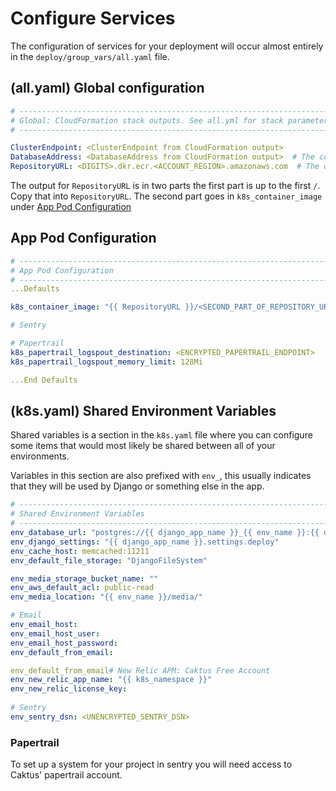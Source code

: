 # Configure Services

The configuration of services for your deployment will occur almost entirely in the `deploy/group_vars/all.yaml` file.

## (all.yaml) Global configuration

```yaml
# ----------------------------------------------------------------------------
# Global: CloudFormation stack outputs. See all.yml for stack parameters.
# ----------------------------------------------------------------------------

ClusterEndpoint: <ClusterEndpoint from CloudFormation output>
DatabaseAddress: <DatabaseAddress from CloudFormation output>  # The connection endpoint for the database. -
RepositoryURL: <DIGITS>.dkr.ecr.<ACCOUNT_REGION>.amazonaws.com  # The docker repository URL
```

The output for `RepositoryURL` is in two parts the first part is up to the first `/`. Copy that into `RepositoryURL`.
The second part goes in `k8s_container_image` under [App Pod Configuration](#app-pod-configuration)


## App Pod Configuration


```yaml
# ----------------------------------------------------------------------------
# App Pod Configuration
# ----------------------------------------------------------------------------
...Defaults

k8s_container_image: "{{ RepositoryURL }}/<SECOND_PART_OF_REPOSITORY_URL>"

# Sentry

# Papertrail
k8s_papertrail_logspout_destination: <ENCRYPTED_PAPERTRAIL_ENDPOINT>
k8s_papertrail_logspout_memory_limit: 128Mi

...End Defaults
```

## (k8s.yaml) Shared Environment Variables

Shared variables is a section in the `k8s.yaml` file where you can configure some items that
would most likely be shared between all of your environments.

Variables in this section are also prefixed with `env_`, this usually indicates that they will be 
used by Django or something else in the app.

```yaml
# ----------------------------------------------------------------------------
# Shared Environment Variables
# ----------------------------------------------------------------------------
env_database_url: "postgres://{{ django_app_name }}_{{ env_name }}:{{ database_password }}@{{ DatabaseAddress }}:5432/{{ django_app_name }}_{{ env_name }}"
env_django_settings: "{{ django_app_name }}.settings.deploy"
env_cache_host: memcached:11211
env_default_file_storage: "DjangoFileSystem"

env_media_storage_bucket_name: ""
env_aws_default_acl: public-read
env_media_location: "{{ env_name }}/media/"

# Email
env_email_host: 
env_email_host_user: 
env_email_host_password: 
env_default_from_email: 

env_default_from_email# New Relic APM: Caktus Free Account
env_new_relic_app_name: "{{ k8s_namespace }}"
env_new_relic_license_key: 
  
# Sentry
env_sentry_dsn: <UNENCRYPTED_SENTRY_DSN>
```

### Papertrail

To set up a system for your project in sentry you will need access to Caktus' papertrail account.

